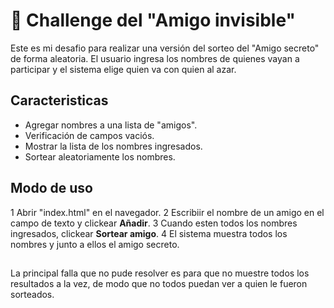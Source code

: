 # 🎁 Challenge del "Amigo invisible"
Este es mi desafio para realizar una versión del sorteo del "Amigo secreto" de forma aleatoria.
El usuario ingresa los nombres de quienes vayan a participar y el sistema elige quien va con quien al azar.

## Caracteristicas
* Agregar nombres a una lista de "amigos".
* Verificación de campos vaciós.
* Mostrar la lista de los nombres ingresados.
* Sortear aleatoriamente los nombres.

## Modo de uso
1 Abrir "index.html" en el navegador.
2 Escribiir el nombre de un amigo en el campo de texto y clickear **Añadir**.
3 Cuando esten todos los nombres ingresados, clickear **Sortear amigo**.
4 El sistema muestra todos los nombres y junto a ellos el amigo secreto.

##
La principal falla que no pude resolver es para que no muestre todos los resultados a la vez, de modo que no todos puedan ver a quien le fueron sorteados.

